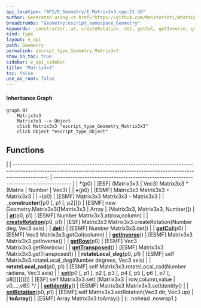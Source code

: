 ```yaml
---
api_location: "API/E_Geometry/E_Matrix3x3.cpp:21:30"
author: Generated using <a href="https://github.com/MeisterYeti/WhatsUpDoc">WhatsUpDoc</a>
breadcrumbs: "Geometry:escript_namespace_Geometry"
keywords: _constructor, at, createRotation, det, getCol, getInverse, getRow, getTransposed, rotateLocal_deg, rotateLocal_rad, set, setIdentity, setRotation, toArray
kind: type
layout: e_api
path: Geometry
permalink: escript_type_Geometry_Matrix3x3
show_in_toc: true
sidebar: e_api_sidebar
title: "Matrix3x3"
toc: false
use_as_root: false
---
```


#### Inheritance Graph

```mermaid
graph BT
	Matrix3x3
	Matrix3x3 --> Object
	click Matrix3x3 "escript_type_Geometry_Matrix3x3"
	click Object "escript_type_Object"
```

## Functions

|
| --------------------------------------------------------------------------------------------------------------------------------------------------------------------------: | ------------------------------------------------------------------------------------- | 
| **\***(p0)                                                                                                                                                                  | [ESF] (Matrix3x3 \| Vec3) Matrix3x3 \* (Matrix \| Number \| Vec3)                     | 
| **+**(p0)                                                                                                                                                                   | [ESMF] Matrix3x3 Matrix3x3 + Matrix3x3                                                | 
| **-**(p0)                                                                                                                                                                   | [ESMF] Matrix3x3 Matrix3x3 - Matrix3x3                                                | 
| **_constructor**([p0 [, p1 [, p2]]])                                                                                                                                        | [ESMF] new Geometry.Matrix3x3([Matrix3x3 \| Array \| (Matrix3x3, Matrix3x3, Number)]) | 
| **[at](classGeometry_1_1%5F%5FMatrix3x3#classGeometry_1_1%5F%5FMatrix3x3_1ab03077ebbbef66f16854b5f5c33c7830)**(p0, p1)                                                      | [ESMF] Number Matrix3x3.at(row,column)                                                | 
| **[createRotation](classGeometry_1_1%5F%5FMatrix3x3#classGeometry_1_1%5F%5FMatrix3x3_1acd6132c269f2b94a68a2ae095a9650ba)**(p0, p1)                                          | [ESF] Matrix3x3 Matrix3x3.createRotation(Number deg, Vec3 axis)                       | 
| **[det](classGeometry_1_1%5F%5FMatrix3x3#classGeometry_1_1%5F%5FMatrix3x3_1a4b3a6e1423639ae0fb442ba4fa086d1c)**()                                                           | [ESMF] Number Matrix3x3.det()                                                         | 
| **[getCol](classGeometry_1_1%5F%5FMatrix3x3#classGeometry_1_1%5F%5FMatrix3x3_1a802295b220fbeb22f9fd79a4717f3a96)**(p0)                                                      | [ESMF] Vec3 Matrix3x3.getCol(column)                                                  | 
| **[getInverse](classGeometry_1_1%5F%5FMatrix3x3#classGeometry_1_1%5F%5FMatrix3x3_1ac2a76e475790cbfba4589437f6d0ab75)**()                                                    | [ESMF] Matrix3x3 Matrix3x3.getInverse()                                               | 
| **[getRow](classGeometry_1_1%5F%5FMatrix3x3#classGeometry_1_1%5F%5FMatrix3x3_1a077b30b050e1795594d2c4d9b33c5a7d)**(p0)                                                      | [ESMF] Vec3 Matrix3x3.getRow(row)                                                     | 
| **[getTransposed](classGeometry_1_1%5F%5FMatrix3x3#classGeometry_1_1%5F%5FMatrix3x3_1ab54f6331d5e3f58e3abc25451acaff93)**()                                                 | [ESMF] Matrix3x3 Matrix3x3.getTransposed()                                            | 
| **rotateLocal_deg**(p0, p1)                                                                                                                                                 | [ESMF] self Matrix3x3.rotateLocal_deg(Number degrees, Vec3 axis)                      | 
| **rotateLocal_rad**(p0, p1)                                                                                                                                                 | [ESMF] self Matrix3x3.rotateLocal_rad(Number radians, Vec3 axis)                      | 
| **[set](classGeometry_1_1%5F%5FMatrix3x3#classGeometry_1_1%5F%5FMatrix3x3_1abda0308b292b2f42cf6138f3a30c6805)**(p0 [, p1 [, p2 [, p3 [, p4 [, p5 [, p6 [, p7 [, p8]]]]]]]]) | [ESF] self Matrix3x3.set( [Matrix3x3 \| row,column,value \| v0,...,v8])	\*/           | 
| **[setIdentity](classGeometry_1_1%5F%5FMatrix3x3#classGeometry_1_1%5F%5FMatrix3x3_1a8b64592deb6e96f35bb245876be85a1b)**()                                                   | [ESMF] Matrix3x3 Matrix3x3.setIdentity()                                              | 
| **[setRotation](classGeometry_1_1%5F%5FMatrix3x3#classGeometry_1_1%5F%5FMatrix3x3_1a99163eee63f6e89d3cda849c3cdde4fb)**(p0, p1)                                             | [ESMF] self Matrix3x3.setRotation(Vec3 dir, Vec3 up)                                  | 
| **toArray**()                                                                                                                                                               | [ESMF] Array Matrix3x3.toArray()                                                      | 
{: .nohead .nowrap1 }

